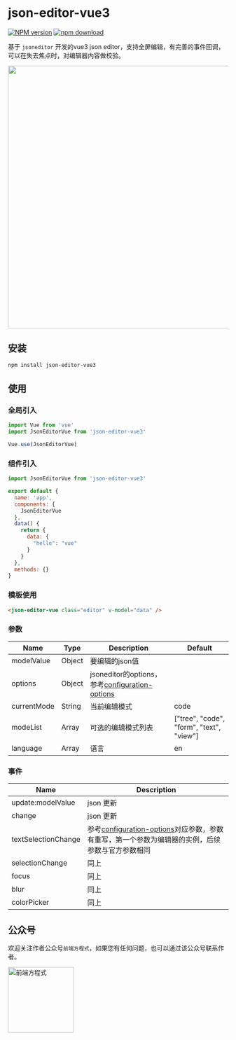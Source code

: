 # json-editor-vue3

[![NPM version][npm-image]][npm-url]
[![npm download][download-image]][download-url]

[npm-image]: https://img.shields.io/npm/v/json-editor-vue3.svg?style=flat-square
[npm-url]: https://www.npmjs.com/package/json-editor-vue3
[download-image]: https://img.shields.io/npm/dm/json-editor-vue3.svg?style=flat-square
[download-url]: https://www.npmjs.com/package/json-editor-vue3

基于 `jsoneditor` 开发的vue3 json editor，支持全屏编辑，有完善的事件回调，可以在失去焦点时，对编辑器内容做校验。

<img src="https://img.qiuzhihu.cn/mp/json-editor-vue3.png" style="width: 600px" />

## 安装

```bash
npm install json-editor-vue3
```

## 使用

### 全局引入

```javascript
import Vue from 'vue'
import JsonEditorVue from 'json-editor-vue3'

Vue.use(JsonEditorVue)
```

### 组件引入

```javascript
import JsonEditorVue from 'json-editor-vue3'

export default {
  name: 'app',
  components: {
    JsonEditorVue
  },
  data() {
    return {
      data: {
        "hello": "vue"
      }
    }
  },
  methods: {}
}
```

### 模板使用

```html
<json-editor-vue class="editor" v-model="data" />
```

### 参数

| Name | Type | Description | Default | 
| ---- | ---- | ----------- | ------- |
| modelValue | Object | 要编辑的json值 |  |
| options | Object | jsoneditor的options，参考[configuration-options](https://github.com/josdejong/jsoneditor/blob/master/docs/api.md#configuration-options) |  |
| currentMode | String | 当前编辑模式 | code |
| modeList | Array | 可选的编辑模式列表 | ["tree", "code", "form", "text", "view"] |
| language | Array | 语言 | en |


### 事件

| Name  | Description    |
| ----- | -------------- |
| update:modelValue | json 更新 |
| change | json 更新 |
| textSelectionChange | 参考[configuration-options](https://github.com/josdejong/jsoneditor/blob/master/docs/api.md#configuration-options)对应参数，参数有重写，第一个参数为编辑器的实例，后续参数与官方参数相同 |
| selectionChange | 同上 |
| focus | 同上 |
| blur | 同上 |
| colorPicker | 同上 |

## 公众号

欢迎关注作者公众号`前端方程式`，如果您有任何问题，也可以通过该公众号联系作者。

<img src="https://img.qiuzhihu.cn/mp/%E5%BE%AE%E4%BF%A1%E5%85%AC%E4%BC%97%E5%8F%B7.png" title="前端方程式" style="height:150px;" />
